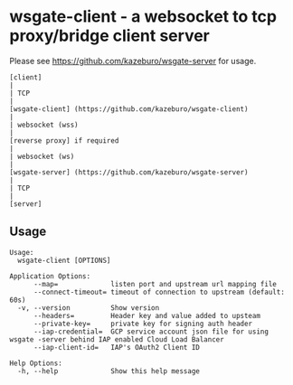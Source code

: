 # wsgate-client - a websocket to tcp proxy/bridge client server

Please see https://github.com/kazeburo/wsgate-server for usage.

```
[client]
|
| TCP
|
[wsgate-client] (https://github.com/kazeburo/wsgate-client)
|
| websocket (wss)
|
[reverse proxy] if required
|
| websocket (ws)
|
[wsgate-server] (https://github.com/kazeburo/wsgate-server)
|
| TCP
|
[server]
```

## Usage

```
Usage:
  wsgate-client [OPTIONS]

Application Options:
      --map=             listen port and upstream url mapping file
      --connect-timeout= timeout of connection to upstream (default: 60s)
  -v, --version          Show version
      --headers=         Header key and value added to upsteam
      --private-key=     private key for signing auth header
      --iap-credential=  GCP service account json file for using wsgate -server behind IAP enabled Cloud Load Balancer
      --iap-client-id=   IAP's OAuth2 Client ID

Help Options:
  -h, --help             Show this help message
```

